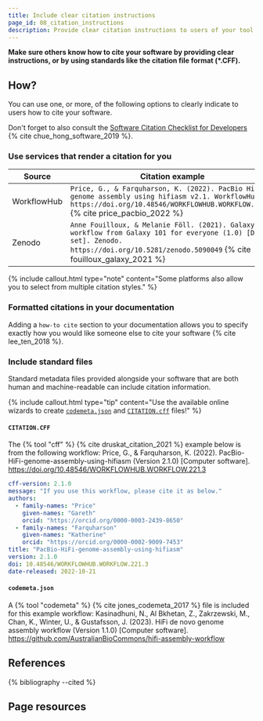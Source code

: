 ```yaml
---
title: Include clear citation instructions
page_id: 08_citation_instructions
description: Provide clear citation instructions to users of your tool or workflow, for example by using a standard file (e.g. CITATION.cff). 
---
```



**Make sure others know how to cite your software by providing clear instructions, or by using standards like the citation file format (*.CFF).**


## How?

You can use one, or more, of the following options to clearly indicate to users how to cite your software. 

Don't forget to also consult the [Software Citation Checklist for Developers](https://doi.org/10.5281/zenodo.3482769) {% cite chue_hong_software_2019 %}. 

### Use services that render a citation for you

| Source      | Citation example                                                                                                                                                                                                              |
|-------------|-------------------------------------------------------------------------------------------------------------------------------------------------------------------------------------------------------------------------------|
| WorkflowHub | `Price, G., & Farquharson, K. (2022). PacBio HiFi genome assembly using hifiasm v2.1. WorkflowHub. https://doi.org/10.48546/WORKFLOWHUB.WORKFLOW.221.3` {% cite price_pacbio_2022 %}                                 |
| Zenodo      | `Anne Fouilloux, & Melanie Föll. (2021). Galaxy workflow from Galaxy 101 for everyone (1.0) [Data set]. Zenodo. https://doi.org/10.5281/zenodo.5090049` {% cite fouilloux_galaxy_2021 %} |

{% include callout.html type="note" content="Some platforms also allow you to select from multiple citation styles." %}


### Formatted citations in your documentation

Adding a `how-to cite` section to your documentation allows you to specify exactly how you would like someone else to cite your software {% cite lee_ten_2018 %}.


### Include standard files

Standard metadata files provided alongside your software that are both human and machine-readable can include citation information.

{% include callout.html type="tip" content="Use the available online wizards to create [`codemeta.json`](https://codemeta.github.io/codemeta-generator/) and [`CITATION.cff`](https://citation-file-format.github.io/cff-initializer-javascript/#/) files!" %}


####  `CITATION.CFF`

The {% tool "cff" %} {% cite druskat_citation_2021 %} example below is from the following workflow: Price, G., & Farquharson, K. (2022). PacBio-HiFi-genome-assembly-using-hifiasm (Version 2.1.0) [Computer software]. https://doi.org/10.48546/WORKFLOWHUB.WORKFLOW.221.3

```yaml
cff-version: 2.1.0
message: "If you use this workflow, please cite it as below."
authors:
  - family-names: "Price"
    given-names: "Gareth"
    orcid: "https://orcid.org/0000-0003-2439-8650"
  - family-names: "Farquharson"
    given-names: "Katherine"
    orcid: "https://orcid.org/0000-0002-9009-7453"
title: "PacBio-HiFi-genome-assembly-using-hifiasm"
version: 2.1.0
doi: 10.48546/WORKFLOWHUB.WORKFLOW.221.3
date-released: 2022-10-21
```

#### `codemeta.json` 

A {% tool "codemeta" %} {% cite jones_codemeta_2017 %} file is included for this example workflow: Kasinadhuni, N., Al Bkhetan, Z., Zakrzewski, M., Chan, K., Winter, U., & Gustafsson, J. (2023). HiFi de novo genome assembly workflow (Version 1.1.0) [Computer software]. https://github.com/AustralianBioCommons/hifi-assembly-workflow


## References

{% bibliography --cited %}


## Page resources

